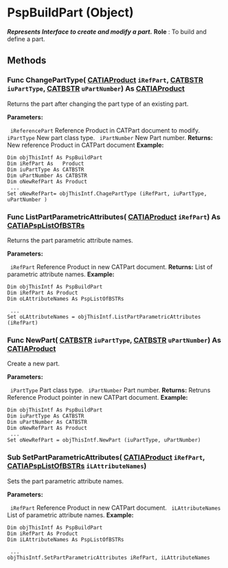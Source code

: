 # PspBuildPart (Object)

**_Represents Interface to create and modify a part._**
**Role** : To build and define a part.

## Methods

### Func **ChangePartType**( [CATIAProduct](../ProductStructureInterfaces/interface_Product_11223.md)  `iRefPart`,  [CATBSTR](../System/typedef_CATBSTR_8129.md)  `iuPartType`,  [CATBSTR](../System/typedef_CATBSTR_8129.md)  `uPartNumber`) As [CATIAProduct](../ProductStructureInterfaces/interface_Product_11223.md)

Returns the part after changing the part type of an existing part.

**Parameters:**

` iReferencePart`      Reference Product in CATPart document to modify.
` iPartType`      New part class type.
` iPartNumber`      New Part number.
**Returns:**      New reference Product in CATPart document  **Example:**

```VBScript
Dim objThisIntf As PspBuildPart
Dim iRefPart As   Product
Dim iuPartType As CATBSTR
Dim uPartNumber As CATBSTR
Dim oNewRefPart As Product
 ...
Set oNewRefPart= objThisIntf.ChagePartType (iRefPart, iuPartType, uPartNumber )

```

### Func **ListPartParametricAttributes**( [CATIAProduct](../ProductStructureInterfaces/interface_Product_11223.md)  `iRefPart`) As [CATIAPspListOfBSTRs](../CATPlantShipInterfaces/interface_PspListOfBSTRs_38188.md)

Returns the part parametric attribute names.

**Parameters:**

` iRefPart`      Reference Product in new CATPart document.
**Returns:**      List of parametric attribute names.  **Example:**

```VBScript
Dim objThisIntf As PspBuildPart
Dim iRefPart As Product
Dim oLAttributeNames As PspListOfBSTRs

 ...
Set oLAttributeNames = objThisIntf.ListPartParametricAttributes (iRefPart)

```

### Func **NewPart**( [CATBSTR](../System/typedef_CATBSTR_8129.md)  `iuPartType`,  [CATBSTR](../System/typedef_CATBSTR_8129.md)  `uPartNumber`) As [CATIAProduct](../ProductStructureInterfaces/interface_Product_11223.md)

Create a new part.

**Parameters:**

` iPartType`      Part class type.
` iPartNumber`      Part number.
**Returns:**      Retruns Reference Product pointer in new CATPart document.  **Example:**

```VBScript
Dim objThisIntf As PspBuildPart
Dim iuPartType As CATBSTR
Dim uPartNumber As CATBSTR
Dim oNewRefPart As Product
 ...
Set oNewRefPart = objThisIntf.NewPart (iuPartType, uPartNumber)

```

### Sub **SetPartParametricAttributes**( [CATIAProduct](../ProductStructureInterfaces/interface_Product_11223.md)  `iRefPart`,  [CATIAPspListOfBSTRs](../CATPlantShipInterfaces/interface_PspListOfBSTRs_38188.md)  `iLAttributeNames`)

Sets the part parametric attribute names.

**Parameters:**

` iRefPart`      Reference Product in new CATPart document.
` iLAttributeNames`      List of parametric attribute names.
**Example:**

```VBScript
Dim objThisIntf As PspBuildPart
Dim iRefPart As Product
Dim iLAttributeNames As PspListOfBSTRs

 ...
objThisIntf.SetPartParametricAttributes iRefPart, iLAttributeNames

```